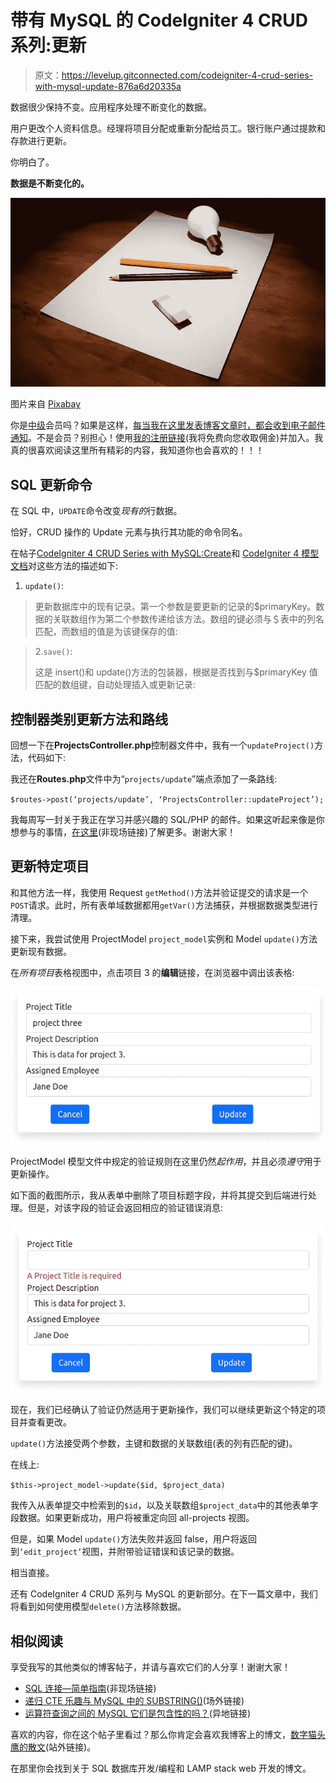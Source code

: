 # 带有 MySQL 的 CodeIgniter 4 CRUD 系列:更新

> 原文：<https://levelup.gitconnected.com/codeigniter-4-crud-series-with-mysql-update-876a6d20335a>

数据很少保持不变。应用程序处理不断变化的数据。

用户更改个人资料信息。经理将项目分配或重新分配给员工。银行账户通过提款和存款进行更新。

你明白了。

**数据是不断变化的。**

![](img/6c7857cbdfdd5c9e33402e957d96dbb3.png)

图片来自 [Pixabay](https://pixabay.com/?utm_source=link-attribution&utm_medium=referral&utm_campaign=image&utm_content=1876659)

你是[中级](http://medium.com/)会员吗？如果是这样，[每当我在这里发表博客文章时，都会收到电子邮件通知](https://parabollus.medium.com/subscribe)。不是会员？别担心！使用[我的注册链接](https://parabollus.medium.com/membership)(我将免费向您收取佣金)并加入。我真的很喜欢阅读这里所有精彩的内容，我知道你也会喜欢的！！！

## SQL 更新命令

在 SQL 中，`UPDATE`命令改变*现有的*行数据。

恰好，CRUD 操作的 Update 元素与执行其功能的命令同名。

在帖子[CodeIgniter 4 CRUD Series with MySQL:Create](/codeigniter-4-crud-series-with-mysql-create-f2533edbd5e8)和 [CodeIgniter 4 模型文档](/codeigniter-4-crud-series-with-mysql-read-96c994e33e4e#saving-data)对这些方法的描述如下:

1.  `update()`:

> 更新数据库中的现有记录。第一个参数是要更新的记录的$primaryKey。数据的关联数组作为第二个参数传递给该方法。数组的键必须与＄表中的列名匹配，而数组的值是为该键保存的值:

> 2.`save()`:
> 
> 这是 insert()和 update()方法的包装器，根据是否找到与$primaryKey 值匹配的数组键，自动处理插入或更新记录:

## 控制器类别更新方法和路线

回想一下在**ProjectsController.php**控制器文件中，我有一个`updateProject()`方法，代码如下:

我还在**Routes.php**文件中为“`projects/update`”端点添加了一条路线:

`$routes->post(‘projects/update’, ‘ProjectsController::updateProject’);`

我每周写一封关于我正在学习并感兴趣的 SQL/PHP 的邮件。如果这听起来像是你想参与的事情，[在这里](https://digitalowlsprose.ck.page/1b35a06295)(非现场链接)了解更多。谢谢大家！

## 更新特定项目

和其他方法一样，我使用 Request `getMethod()`方法并验证提交的请求是一个`POST`请求。此时，所有表单域数据都用`getVar()`方法捕获，并根据数据类型进行清理。

接下来，我尝试使用 ProjectModel `project_model`实例和 Model `update()`方法更新现有数据。

在*所有项目*表格视图中，点击项目 3 的**编辑**链接，在浏览器中调出该表格:

![](img/c2e41ae80552f6a5bae18a8ece401cee.png)

ProjectModel 模型文件中规定的验证规则在这里仍然*起作用*，并且必须*遵守*用于更新操作。

如下面的截图所示，我从表单中删除了项目标题字段，并将其提交到后端进行处理。但是，对该字段的验证会返回相应的验证错误消息:

![](img/670b171952bcae988996f8c5c0abefc3.png)

现在，我们已经确认了验证仍然适用于更新操作，我们可以继续更新这个特定的项目并查看更改。

`update()`方法接受两个参数，主键和数据的关联数组(表的列有匹配的键)。

在线上:

`$this->project_model->update($id, $project_data)`

我传入从表单提交中检索到的`$id`，以及关联数组`$project_data`中的其他表单字段数据。如果更新成功，用户将被重定向回 all-projects 视图。

但是，如果 Model `update()`方法失败并返回 false，用户将返回到`‘edit_project’`视图，并附带验证错误和该记录的数据。

相当直接。

还有 CodeIgniter 4 CRUD 系列与 MySQL 的更新部分。在下一篇文章中，我们将看到如何使用模型`delete()`方法移除数据。

## 相似阅读

享受我写的其他类似的博客帖子，并请与喜欢它们的人分享！谢谢大家！

*   [SQL 连接—简单指南](https://joshuaotwell.com/sql-joins-a-simple-guide/)(非现场链接)
*   [递归 CTE 乐趣与 MySQL 中的 SUBSTRING()](https://joshuaotwell.com/recursive-cte-fun-with-substring-in-mysql/)(场外链接)
*   [运算符查询之间的 MySQL 它们是包含性的吗？](https://joshuaotwell.com/mysql-between-operator-queries-are-they-inclusive/)(异地链接)

喜欢的内容，你在这个帖子里看过？那么你肯定会喜欢我博客上的博文，[数字猫头鹰的散文](http://joshuaotwell.com/)(站外链接)。

在那里你会找到关于 SQL 数据库开发/编程和 LAMP stack web 开发的博文。